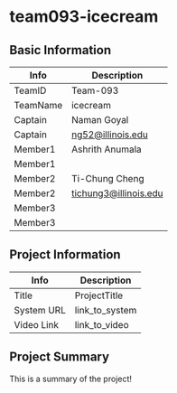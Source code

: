 # team093-icecream

## Basic Information

|   Info      |        Description     |
| ----------- | ---------------------- |
| TeamID      |        Team-093        |
| TeamName    |         icecream       |
| Captain     |       Naman Goyal      |
| Captain     |  ng52@illinois.edu     |
| Member1     |     Ashrith Anumala    |
| Member1     |     |
| Member2     |     Ti-Chung Cheng     |
| Member2     |  tichung3@illinois.edu |
| Member3     |                        |
| Member3     |                        |

## Project Information

|   Info      |        Description     |
| ----------- | ---------------------- |
|  Title      |       ProjectTitle     |
| System URL  |      link_to_system    |
| Video Link  |      link_to_video     |

## Project Summary

This is a summary of the project!
